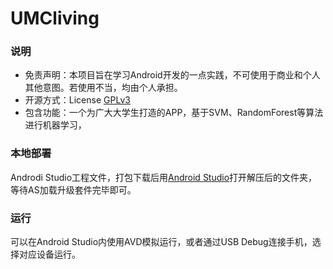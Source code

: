 # UMCliving

### 说明

* 免责声明：本项目旨在学习Android开发的一点实践，不可使用于商业和个人其他意图。若使用不当，均由个人承担。
* 开源方式：License [GPLv3](License.md)
* 包含功能：一个为广大大学生打造的APP，基于SVM、RandomForest等算法进行机器学习，

### 本地部署  

Androdi Studio工程文件，打包下载后用[Android Studio](https://developer.android.com/studio/index.html)打开解压后的文件夹，等待AS加载升级套件完毕即可。

### 运行  

可以在Android Studio内使用AVD模拟运行，或者通过USB Debug连接手机，选择对应设备运行。
